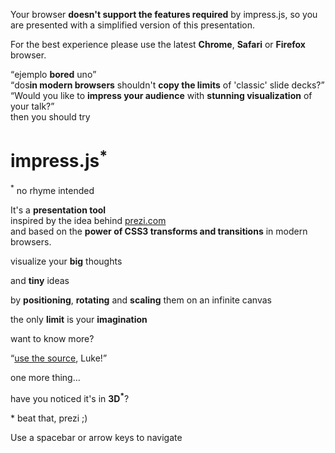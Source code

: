 <!doctype html>
<html lang="en">
<head>
<meta charset="utf-8" />
<meta name="viewport" content="width=1024" />
<meta name="apple-mobile-web-app-capable" content="yes" />
<title>impress.js | presentation tool based on the power of CSS3 transforms and transitions in modern browsers | by Bartek Szopka @bartaz</title>
<meta name="description" content="impress.js is a presentation tool based on the power of CSS3 transforms and transitions in modern browsers and inspired by the idea behind prezi.com." />
<meta name="author" content="Bartek Szopka" />
<link href="http://fonts.googleapis.com/css?family=Open+Sans:regular,semibold,italic,italicsemibold|PT+Sans:400,700,400italic,700italic|PT+Serif:400,700,400italic,700italic" rel="stylesheet" />
<link href="css/impress-demo.css" rel="stylesheet" />
<link rel="shortcut icon" href="favicon.png" />
<link rel="apple-touch-icon" href="apple-touch-icon.png" />
</head>
<body class="impress-not-supported">
<div class="fallback-message">
<p>Your browser <b>doesn't support the features required</b> by impress.js, so you are presented with a simplified version of this presentation.</p>
<p>For the best experience please use the latest <b>Chrome</b>, <b>Safari</b> or <b>Firefox</b> browser.</p>
</div>
<div id="impress">
<div id="bored" class="step slide" data-x="-1000" data-y="-1500">
<q>ejemplo <b>bored</b> uno</q>
</div>
<div class="step slide" data-x="0" data-y="-1500">
<q>dos<strong>in modern browsers</strong> shouldn't <strong>copy the limits</strong> of 'classic' slide decks?</q>
</div>
<div class="step slide" data-x="1000" data-y="-1500">
<q>Would you like to <strong>impress your audience</strong> with <strong>stunning visualization</strong> of your talk?</q>
</div>
<div id="title" class="step" data-x="0" data-y="0" data-scale="4">
<span class="try">then you should try</span>
<h1>impress.js<sup>*</sup></h1>
<span class="footnote"><sup>*</sup> no rhyme intended</span>
</div>
<div id="its" class="step" data-x="850" data-y="3000" data-rotate="90" data-scale="5">
<p>It's a <strong>presentation tool</strong> <br/>
inspired by the idea behind <a href="http://prezi.com">prezi.com</a> <br/>
and based on the <strong>power of CSS3 transforms and transitions</strong> in modern browsers.</p>
</div>
<div id="big" class="step" data-x="3500" data-y="2100" data-rotate="180" data-scale="6">
<p>visualize your <b>big</b> <span class="thoughts">thoughts</span></p>
</div>
<div id="tiny" class="step" data-x="2825" data-y="2325" data-z="-3000" data-rotate="300" data-scale="1">
<p>and <b>tiny</b> ideas</p>
</div>
<div id="ing" class="step" data-x="3500" data-y="-850" data-rotate="270" data-scale="6">
<p>by <b class="positioning">positioning</b>, <b class="rotating">rotating</b> and <b class="scaling">scaling</b> them on an infinite canvas</p>
</div>
<div id="imagination" class="step" data-x="6700" data-y="-300" data-scale="6">
<p>the only <b>limit</b> is your <b class="imagination">imagination</b></p>
</div>
<div id="source" class="step" data-x="6300" data-y="2000" data-rotate="20" data-scale="4">
<p>want to know more?</p>
<q><a href="http://github.com/bartaz/impress.js">use the source</a>, Luke!</q>
</div>
<div id="one-more-thing" class="step" data-x="6000" data-y="4000" data-scale="2">
<p>one more thing...</p>
</div>
<div id="its-in-3d" class="step" data-x="6200" data-y="4300" data-z="-100" data-rotate-x="-40" data-rotate-y="10" data-scale="2">
<p><span class="have">have</span> <span class="you">you</span> <span class="noticed">noticed</span> <span class="its">it's</span> <span class="in">in</span> <b>3D<sup>*</sup></b>?</p>
<span class="footnote">* beat that, prezi ;)</span>
</div>
<div id="overview" class="step" data-x="3000" data-y="1500" data-scale="10">
</div>
</div>
<div class="hint"><p>Use a spacebar or arrow keys to navigate</p>
</div>
<script>
if ("ontouchstart" in document.documentElement) { 
    document.querySelector(".hint").innerHTML = "<p>Tap on the left or right to navigate</p>";
}
</script>
<script src="js/impress.js"></script>
<script>impress().init();</script>
</body>
</html>
